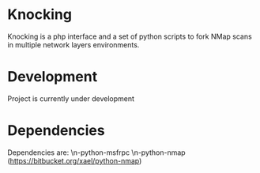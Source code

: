 # Knocking
 Knocking is a php interface and a set of python scripts to fork NMap scans in multiple network layers environments.

# Development
Project is currently under development

# Dependencies
Dependencies are: 
\n-python-msfrpc
\n-python-nmap (https://bitbucket.org/xael/python-nmap)
